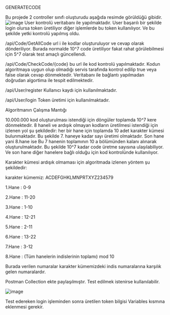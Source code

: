 GENERATECODE

Bu projede 2 controller sınıfı oluşturudu aşağıda resimde görüldüğü gibidir.
![image](https://user-images.githubusercontent.com/53389814/202745988-700fca07-bd3e-4e38-8d5e-7fe9265869ef.png)
User kontrolü veritabanı ile yapılmaktadır.
User başarılı bir şekilde login olursa token üretiliyor diğer işlemlerde bu token kullanılıyor. Ve bu şekilde yetki kontrolü yapılmış oldu.

/api/Code/GetAllCode url i ile kodlar oluşturuluyor ve cevap olarak dönderiliyor. Burada normalde 10^7 code üretiliyor fakat rahat görülebilmesi için 5^7 olarak test amaçlı güncellendi.

/api/Code/CheckCode/{code} bu url ile kod kontrolü yapılmaktadır. Kodun algoritmaya uygun olup olmadığı servis tarafında kontrol edilip true veya false olarak cevap dönmektedir. Veritabanı ile bağlantı yapılmadan doğrudan algortima ile tespit edilmektedir.

/api/User/register Kullanıcı kaydı için kullanılmaktadır.

/api/User/login Token üretimi için kullanılmaktadır.

Algoritmanın Çalışma Mantığı

10.000.000 kod oluşturulması istendiği için döngüler toplamda 10^7 kere dönmektedir.
8 haneli ve ardışık olmayan kodların üretilmesi istendiği için izlenen yol şu şekildedir:
her bir hane için toplamda 10 adet karakter kümesi bulunmaktadır. Bu şekilde 7. haneye kadar sayı üretimi olmaktadır. 
Son hane yani 8.hane ise Bu 7 hanenin toplamının 10 a bölümünden kalanı alınarak oluşturulmaktadır. Bu şekilde 10^7  kadar code üretme sayısına ulaşılabiliyor. Ve son hane diğer hanelere bağlı olduğu için kod kontrolünde kullanılıyor.

Karakter kümesi ardışık olmaması için algoritmada izlenen yöntem şu şekildedir:

karakter kümemiz: ACDEFGHKLMNPRTXYZ234579

1.Hane : 0-9

2.Hane : 11-20

3.Hane : 1-10

4.Hane : 12-21

5.Hane : 2-11

6.Hane : 13-22

7.Hane : 3-12

8.Hane : (Tüm hanelerin indislerinin toplamı) mod 10 

Burada verilen numaralar karakter kümemizdeki indis numaralarına karşılık gelen numaralardır.

Postman Collection ekte paylaşılmıştır. Test edilmek istenirse kullanılabilir.

![image](https://user-images.githubusercontent.com/53389814/202751777-b791917d-61c0-4875-9e27-6a4fba916fa8.png)

Test edereken login işleminden sonra üretilen token bilgisi Variables kısmına eklenmesi gerekir.

